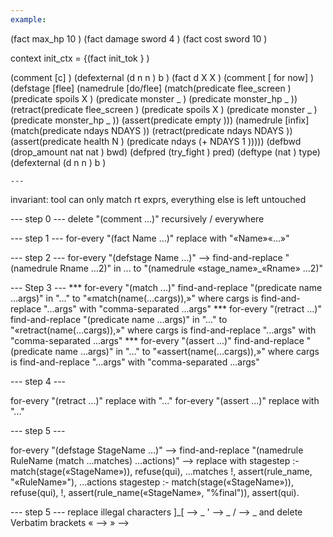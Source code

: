 ```yaml
---
example:
```
(fact max_hp 10 ) (fact damage sword  4 ) (fact cost sword  10 )

context init_ctx = {(fact init_tok } )

(comment  [c]  )
(defexternal (d  n  n  ) b )
(fact d X X ) (comment  [ for now]  )
(defstage [flee]
  (namedrule [do/flee]
	     (match(predicate  flee_screen  )
		   (predicate  spoils  X )
		   (predicate  monster  _   )
		   (predicate  monster_hp  _   ))
	     (retract(predicate  flee_screen  )
		     (predicate  spoils  X )
		     (predicate  monster  _   )
		     (predicate  monster_hp  _   ))
	     (assert(predicate  empty  )))
  (namedrule [infix]
	     (match(predicate  ndays  NDAYS ))
	     (retract(predicate  ndays  NDAYS ))
	     (assert(predicate  health  N )
		    (predicate ndays (+  NDAYS 1    )))))
(defbwd (drop_amount  nat  nat  ) bwd)
(defpred (try_fight  ) pred)
(deftype (nat  ) type)
(defexternal (d  n  n  ) b )
```
---
```


invariant: tool can only match rt exprs, everything else is left untouched

--- step 0 ---
delete "(comment ...)" recursively / everywhere

--- step 1 ---
for-every "(fact Name ...)" replace with "«Name»«...»"

--- step 2 ---
for-every "(defstage Name ...)" -->
  find-and-replace "(namedrule Rname ...2)" in ... to "(namedrule «stage_name»_«Rname» ...2)"

--- Step 3 ---
*** for-every "(match ...)" find-and-replace "(predicate name ...args)" in "..." to "«match(name(...cargs)),»"
 where cargs is find-and-replace "...args" with "comma-separated ...args"
*** for-every "(retract ...)" find-and-replace "(predicate name ...args)" in "..." to "«retract(name(...cargs)),»"
 where cargs is find-and-replace "...args" with "comma-separated ...args"
*** for-every "(assert ...)" find-and-replace "(predicate name ...args)" in "..." to "«assert(name(...cargs)),»"
 where cargs is find-and-replace "...args" with "comma-separated ...args"

--- step 4 ---

for-every "(retract ...)" replace with "..."
for-every "(assert ...)" replace with "..."

--- step 5 ---

for-every "(defstage StageName ...)" --> 
  find-and-replace "(namedrule RuleName (match ...matches) ...actions)" --> replace with
stagestep :-
  match(stage(«StageName»)),
  refuse(qui),
  ...matches
  !,
  assert(rule_name, "«RuleName»"),
  ...actions
stagestep :-
  match(stage(«StageName»)),
  refuse(qui),
  !,
  assert(rule_name(«StageName», "%final")),
  assert(qui).

--- step 5 ---
replace illegal characters 
 ]_[ --> _
 '   --> _
 /   --> _
and delete Verbatim brackets
 «   -->
 »   -->
